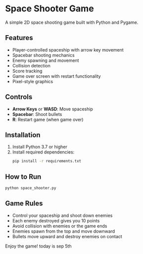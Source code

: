 # Space Shooter Game

A simple 2D space shooting game built with Python and Pygame.

## Features

- Player-controlled spaceship with arrow key movement
- Spacebar shooting mechanics
- Enemy spawning and movement
- Collision detection
- Score tracking
- Game over screen with restart functionality
- Pixel-style graphics

## Controls

- **Arrow Keys** or **WASD**: Move spaceship
- **Spacebar**: Shoot bullets
- **R**: Restart game (when game over)

## Installation

1. Install Python 3.7 or higher
2. Install required dependencies:
   ```bash
   pip install -r requirements.txt
   ```

## How to Run

```bash
python space_shooter.py
```

## Game Rules

- Control your spaceship and shoot down enemies
- Each enemy destroyed gives you 10 points
- Avoid collision with enemies or the game ends
- Enemies spawn from the top and move downward
- Bullets move upward and destroy enemies on contact

Enjoy the game!
today is sep 5th